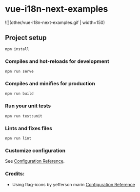 # vue-i18n-next-examples

![](other/vue-i18n-next-examples.gif | width=150)

## Project setup
```
npm install
```

### Compiles and hot-reloads for development
```
npm run serve
```

### Compiles and minifies for production
```
npm run build
```

### Run your unit tests
```
npm run test:unit
```

### Lints and fixes files
```
npm run lint
```

### Customize configuration
See [Configuration Reference](https://cli.vuejs.org/config/).

### Credits:
- Using flag-icons by yefferson marín [Configuration Reference](https://github.com/yammadev/flag-icons)


